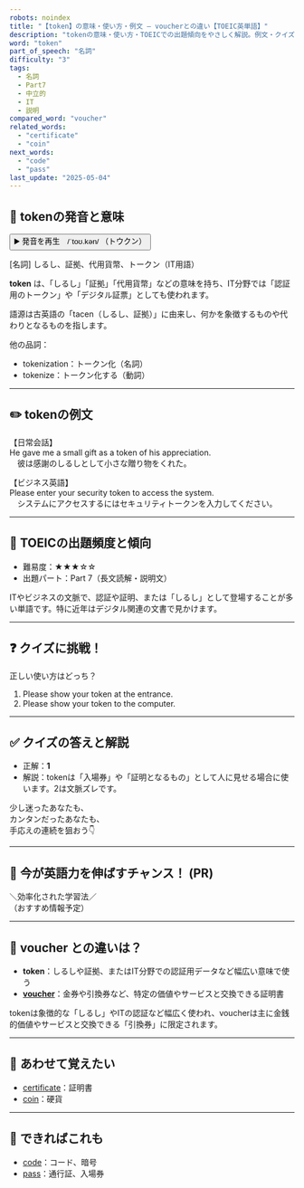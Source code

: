 ```yaml
---
robots: noindex
title: "【token】の意味・使い方・例文 ― voucherとの違い【TOEIC英単語】"
description: "tokenの意味・使い方・TOEICでの出題傾向をやさしく解説。例文・クイズ付きでvoucherとの違いもわかりやすく学べます。"
word: "token"
part_of_speech: "名詞"
difficulty: "3"
tags:
  - 名詞
  - Part7
  - 中立的
  - IT
  - 説明
compared_word: "voucher"
related_words:
  - "certificate"
  - "coin"
next_words:
  - "code"
  - "pass"
last_update: "2025-05-04"
---
```


## 🔰 tokenの発音と意味

<button class="play-audio" onclick="playTTS('token')">
  <span class="play-audio-main">
    ▶️ 発音を再生　/ˈtoʊ.kən/
  </span>
  <span class="play-audio-sub">
    （トウクン）
  </span>
</button>

[名詞] しるし、証拠、代用貨幣、トークン（IT用語）

**token** は、「しるし」「証拠」「代用貨幣」などの意味を持ち、IT分野では「認証用のトークン」や「デジタル証票」としても使われます。

語源は古英語の「tacen（しるし、証拠）」に由来し、何かを象徴するものや代わりとなるものを指します。

他の品詞：  
- tokenization：トークン化（名詞）
- tokenize：トークン化する（動詞）

---

## ✏️ tokenの例文

【日常会話】  
He gave me a small gift as a token of his appreciation.  
　彼は感謝のしるしとして小さな贈り物をくれた。

【ビジネス英語】  
Please enter your security token to access the system.  
　システムにアクセスするにはセキュリティトークンを入力してください。

---

## 🎯 TOEICの出題頻度と傾向

- 難易度：★★★☆☆
- 出題パート：Part 7（長文読解・説明文）

ITやビジネスの文脈で、認証や証明、または「しるし」として登場することが多い単語です。特に近年はデジタル関連の文書で見かけます。

---

## ❓ クイズに挑戦！

正しい使い方はどっち？

1. Please show your token at the entrance.  
2. Please show your token to the computer.

---

## ✅ クイズの答えと解説

- 正解：**1**
- 解説：tokenは「入場券」や「証明となるもの」として人に見せる場合に使います。2は文脈ズレです。

少し迷ったあなたも、  
カンタンだったあなたも、  
手応えの連続を狙おう👇️

---

## 🚀 今が英語力を伸ばすチャンス！ (PR)

<div class="info-center">
＼効率化された学習法／<br>  
（おすすめ情報予定）
</div>

---

## 🤔  voucher との違いは？

- **token**：しるしや証拠、またはIT分野での認証用データなど幅広い意味で使う
- **[voucher](/word/voucher)**：金券や引換券など、特定の価値やサービスと交換できる証明書

tokenは象徴的な「しるし」やITの認証など幅広く使われ、voucherは主に金銭的価値やサービスと交換できる「引換券」に限定されます。

---

## 🧩 あわせて覚えたい

- [certificate](/word/certificate)：証明書
- [coin](/word/coin)：硬貨

---

## 📖 できればこれも

- [code](/word/code)：コード、暗号
- [pass](/word/pass)：通行証、入場券

<!-- cvid: aid35_bid40 -->
